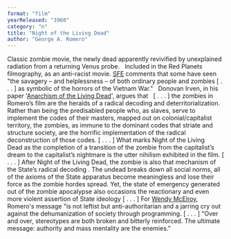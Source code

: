 ```yaml
---
format: "film"
yearReleased: "1968"
category: "n"
title: "Night of the Living Dead"
author: "George A. Romero"
---
```

Classic zombie movie, the newly dead apparently revivified  by unexplained radiation from a returning Venus probe.
 
Included in the Red  Planets filmography, as an anti-racist movie. <a href="http://www.sf-encyclopedia.com/entry/night_of_the_living_dead">SFE</a>  comments that some have seen "the savagery – and helplessness – of both ordinary  people and zombies [ . . . ] as symbolic of the horrors of the Vietnam War."
 
Donovan Irven, in his paper '<a href="https://www.academia.edu/2779260/Anarchism_of_the_Living_Dead">Anarchism  of the Living Dead</a>', argues that
 
[ . . . ] the zombies in  Romero’s film are the heralds of a radical decoding and   deterritorialization. Rather than being the predisabled people who, as slaves,  serve to implement  the codes of their masters, mapped out on  colonial/capitalist territory, the zombies, as  immune to  the dominant codes that striate and structure society,  are the horrific implementation of the  radical  deconstruction of those codes. [ . . . ] What marks Night of the  Living Dead as the completion of a transition of the zombie from the  capitalist’s dream to the capitalist’s nightmare is the utter nihilism exhibited  in the film. [ . . . ] After Night of the Living Dead, the zombie is also  that mechanism of the State’s radical decoding . The undead breaks down all  social norms, all of the axioms of the State apparatus become meaningless and  lose their force as the zombie hordes spread. Yet, the state of emergency  generated out of the zombie apocalypse also occasions the reactionary and even  more violent assertion of State ideology [ . . . ]
For <a href="http://dailyanarchist.com/2013/01/21/political-message-of-the-rising-zombie/"> Wendy McElroy</a>, Romero's message "is not leftist but anti-authoritarian and a  jarring cry out against the dehumanization of society through programming. [ . .  . ] "Over and over, stereotypes are both broken and bitterly reinforced. The  ultimate message: authority and mass mentality are the enemies."
 
 
